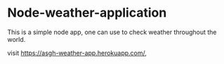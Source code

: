 # Node-weather-application

This is a simple node app, one can use to check weather throughout the world.

visit https://asgh-weather-app.herokuapp.com/, 
